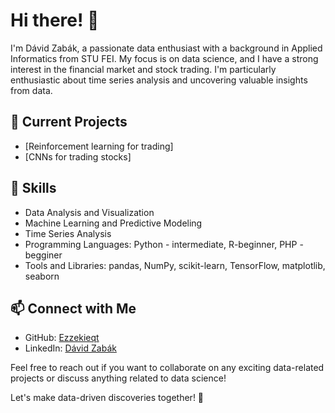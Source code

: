 # Hi there! 👋

I'm Dávid Zabák, a passionate data enthusiast with a background in Applied Informatics from STU FEI. My focus is on data science, and I have a strong interest in the financial market and stock trading. I'm particularly enthusiastic about time series analysis and uncovering valuable insights from data.

## 🔭 Current Projects

- [Reinforcement learning for trading]
- [CNNs for trading stocks]

## 🌱 Skills

- Data Analysis and Visualization
- Machine Learning and Predictive Modeling
- Time Series Analysis
- Programming Languages: Python - intermediate, R-beginner, PHP - begginer
- Tools and Libraries: pandas, NumPy, scikit-learn, TensorFlow, matplotlib, seaborn

## 📫 Connect with Me

- GitHub: [Ezzekieqt](https://github.com/Ezzekieqt)
- LinkedIn: [Dávid Zabák](https://www.linkedin.com/in/d%C3%A1vid-zab%C3%A1k-370938206/)

Feel free to reach out if you want to collaborate on any exciting data-related projects or discuss anything related to data science!

Let's make data-driven discoveries together! 🚀

